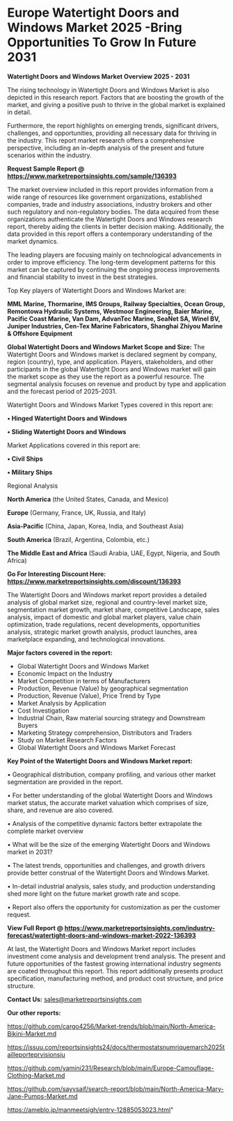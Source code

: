  # Europe Watertight Doors and Windows Market 2025 -Bring Opportunities To Grow In Future 2031

<Strong> Watertight Doors and Windows Market Overview 2025 - 2031</strong>

The rising technology in Watertight Doors and Windows Market is also depicted in this research report. Factors that are boosting the growth of the market, and giving a positive push to thrive in the global market is explained in detail.

Furthermore, the report highlights on emerging trends, significant drivers, challenges, and opportunities, providing all necessary data for thriving in the industry. This report market research offers a comprehensive perspective, including an in-depth analysis of the present and future scenarios within the industry.

<strong>Request Sample Report @ <a href=https://www.marketreportsinsights.com/sample/136393>https://www.marketreportsinsights.com/sample/136393</a></strong>

The market overview included in this report provides information from a wide range of resources like government organizations, established companies, trade and industry associations, industry brokers and other such regulatory and non-regulatory bodies. The data acquired from these organizations authenticate the Watertight Doors and Windows research report, thereby aiding the clients in better decision making. Additionally, the data provided in this report offers a contemporary understanding of the market dynamics.

The leading players are focusing mainly on technological advancements in order to improve efficiency. The long-term development patterns for this market can be captured by continuing the ongoing process improvements and financial stability to invest in the best strategies.

Top Key players of Watertight Doors and Windows Market are:

<strong>MML Marine, Thormarine, IMS Groups, Railway Specialties, Ocean Group, Remontowa Hydraulic Systems, Westmoor Engineering, Baier Marine, Pacific Coast Marine, Van Dam, AdvanTec Marine, SeaNet SA, Winel BV, Juniper Industries, Cen-Tex Marine Fabricators, Shanghai Zhiyou Marine & Offshore Equipment</strong>

<strong><b>Global Watertight Doors and Windows Market Scope and Size:</b></strong>
The Watertight Doors and Windows market is declared segment by company, region (country), type, and application. Players, stakeholders, and other participants in the global Watertight Doors and Windows market will gain the market scope as they use the report as a powerful resource. The segmental analysis focuses on revenue and product by type and application and the forecast period of 2025-2031.

Watertight Doors and Windows Market Types covered in this report are:

<strong>• Hinged Watertight Doors and Windows

• Sliding Watertight Doors and Windows</strong>

Market Applications covered in this report are:

<strong>• Civil Ships

• Military Ships</strong> 

Regional Analysis

<strong>North America</strong> (the United States, Canada, and Mexico)

<strong>Europe</strong> (Germany, France, UK, Russia, and Italy)

<strong>Asia-Pacific</strong> (China, Japan, Korea, India, and Southeast Asia)

<strong>South America</strong> (Brazil, Argentina, Colombia, etc.)

<strong>The Middle East and Africa</strong> (Saudi Arabia, UAE, Egypt, Nigeria, and South Africa)

<strong>Go For Interesting Discount Here: <a href=https://www.marketreportsinsights.com/discount/136393>https://www.marketreportsinsights.com/discount/136393</a></strong>

The Watertight Doors and Windows market report provides a detailed analysis of global market size, regional and country-level market size, segmentation market growth, market share, competitive Landscape, sales analysis, impact of domestic and global market players, value chain optimization, trade regulations, recent developments, opportunities analysis, strategic market growth analysis, product launches, area marketplace expanding, and technological innovations.

<strong><b>Major factors covered in the report:</b></strong>
<ul>
  <li>Global Watertight Doors and Windows Market </li>
  <li>Economic Impact on the Industry</li>
  <li>Market Competition in terms of Manufacturers</li>
  <li>Production, Revenue (Value) by geographical segmentation</li>
  <li>Production, Revenue (Value), Price Trend by Type</li>
  <li>Market Analysis by Application</li>
  <li>Cost Investigation</li>
  <li>Industrial Chain, Raw material sourcing strategy and Downstream Buyers</li>
  <li>Marketing Strategy comprehension, Distributors and Traders</li>
  <li>Study on Market Research Factors</li>
  <li>Global Watertight Doors and Windows Market Forecast</li>
</ul>

<strong><b>Key Point of the Watertight Doors and Windows Market report:</b></strong>

• Geographical distribution, company profiling, and various other market segmentation are provided in the report.

• For better understanding of the global Watertight Doors and Windows market status, the accurate market valuation which comprises of size, share, and revenue are also covered.

• Analysis of the competitive dynamic factors better extrapolate the complete market overview

• What will be the size of the emerging Watertight Doors and Windows market in 2031?

• The latest trends, opportunities and challenges, and growth drivers provide better construal of the Watertight Doors and Windows Market.

• In-detail industrial analysis, sales study, and production understanding shed more light on the future market growth rate and scope.

• Report also offers the opportunity for customization as per the customer request.

<strong><b>View Full Report @ <a href=https://www.marketreportsinsights.com/industry-forecast/watertight-doors-and-windows-market-2022-136393>https://www.marketreportsinsights.com/industry-forecast/watertight-doors-and-windows-market-2022-136393</a></b></strong>


At last, the Watertight Doors and Windows Market report includes investment come analysis and development trend analysis. The present and future opportunities of the fastest growing international industry segments are coated throughout this report. This report additionally presents product specification, manufacturing method, and product cost structure, and price structure.

<strong>Contact Us:</strong>
sales@marketreportsinsights.com

<strong>Our other reports:</strong>

<a href=https://github.com/cargo4256/Market-trends/blob/main/North-America-Bikini-Market.md>https://github.com/cargo4256/Market-trends/blob/main/North-America-Bikini-Market.md</a>

<a href=https://issuu.com/reportsinsights24/docs/thermostatsnumriquemarch2025tailleporteprvisionsju>https://issuu.com/reportsinsights24/docs/thermostatsnumriquemarch2025tailleporteprvisionsju</a>

<a href=https://github.com/yamini231/Research/blob/main/Europe-Camouflage-Clothing-Market.md>https://github.com/yamini231/Research/blob/main/Europe-Camouflage-Clothing-Market.md</a>

<a href=https://github.com/sayysaif/search-report/blob/main/North-America-Mary-Jane-Pumps-Market.md>https://github.com/sayysaif/search-report/blob/main/North-America-Mary-Jane-Pumps-Market.md</a>

<a href=https://ameblo.jp/manmeetsigh/entry-12885053023.html>https://ameblo.jp/manmeetsigh/entry-12885053023.html</a>"
